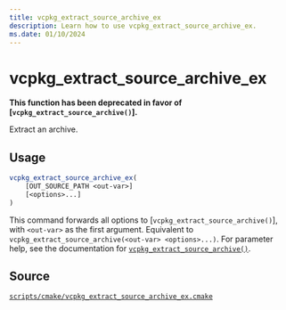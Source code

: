 ```yaml
---
title: vcpkg_extract_source_archive_ex
description: Learn how to use vcpkg_extract_source_archive_ex.
ms.date: 01/10/2024
---
```

# vcpkg_extract_source_archive_ex

**This function has been deprecated in favor of [`vcpkg_extract_source_archive()`].**

Extract an archive.

## Usage

```cmake
vcpkg_extract_source_archive_ex(
    [OUT_SOURCE_PATH <out-var>]
    [<options>...]
)
```

This command forwards all options to [`vcpkg_extract_source_archive()`], with `<out-var>` as the first argument. Equivalent to `vcpkg_extract_source_archive(<out-var> <options>...)`. For parameter help, see the documentation for [`vcpkg_extract_source_archive()`](vcpkg_extract_source_archive.md).

## Source

[`scripts/cmake/vcpkg_extract_source_archive_ex.cmake`](https://github.com/Microsoft/vcpkg/blob/master/scripts/cmake/vcpkg_extract_source_archive_ex.cmake)
